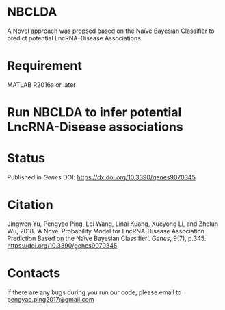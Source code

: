# NBCLDA
A Novel approach was propsed based on the Naïve Bayesian Classifier to predict potential LncRNA–Disease Associations. 

# Requirement
MATLAB R2016a or later

# Run NBCLDA to infer potential LncRNA-Disease associations 


# Status
Published in *Genes* DOI: https://dx.doi.org/10.3390/genes9070345

# Citation
Jingwen Yu, Pengyao Ping, Lei Wang, Linai Kuang, Xueyong Li, and Zhelun Wu, 2018. ‘A Novel Probability Model for LncRNA-Disease Association Prediction Based on the Naïve Bayesian Classifier’. *Genes*, 9(7), p.345. https://doi.org/10.3390/genes9070345

# Contacts
If there are any bugs during you run our code, please email to pengyao.ping2017@gmail.com
